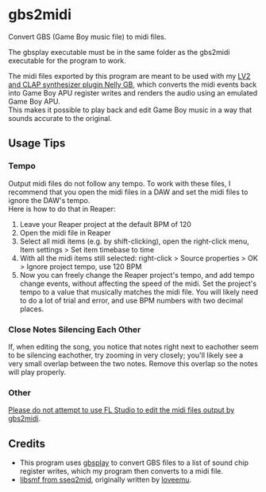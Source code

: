 # gbs2midi
Convert GBS (Game Boy music file) to midi files.

<!--Please see [this video](https://www.youtube.com/watch?v=PLACEHOLDER) for a demonstration of what gbs2midi is capable of.-->

The gbsplay executable must be in the same folder as the gbs2midi executable for the program to work.

The midi files exported by this program are meant to be used with my [LV2 and CLAP synthesizer plugin Nelly GB](https://github.com/Thysbelon/Nelly-GB-synth), which converts the midi events back into Game Boy APU register writes and renders the audio using an emulated Game Boy APU.  
This makes it possible to play back and edit Game Boy music in a way that sounds accurate to the original.

## Usage Tips

### Tempo

Output midi files do not follow any tempo. To work with these files, I recommend that you open the midi files in a DAW and set the midi files to ignore the DAW's tempo.    
Here is how to do that in Reaper:   
1. Leave your Reaper project at the default BPM of 120
2. Open the midi file in Reaper
3. Select all midi items (e.g. by shift-clicking), open the right-click menu, Item settings > Set item timebase to time
4. With all the midi items still selected: right-click > Source properties > OK > Ignore project tempo, use 120 BPM
5. Now you can freely change the Reaper project's tempo, and add tempo change events, without affecting the speed of the midi. Set the project's tempo to a value that musically matches the midi file. You will likely need to do a lot of trial and error, and use BPM numbers with two decimal places.

### Close Notes Silencing Each Other

If, when editing the song, you notice that notes right next to eachother seem to be silencing eachother, try zooming in very closely; you'll likely see a very small overlap between the two notes. Remove this overlap so the notes will play properly.

### Other

[Please do not attempt to use FL Studio to edit the midi files output by gbs2midi](https://gist.github.com/Thysbelon/a69da7038e65023a29168d9ef449acda).

## Credits
- This program uses [gbsplay](https://github.com/mmitch/gbsplay) to convert GBS files to a list of sound chip register writes, which my program then converts to a midi file.
- [libsmf from sseq2mid](https://github.com/Thysbelon/sseq2mid), originally written by [loveemu](https://github.com/loveemu/loveemu-lab/tree/master/nds/sseq2mid/src).

